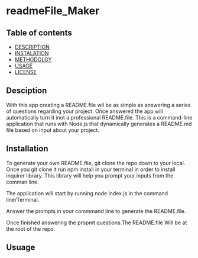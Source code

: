 # readmeFile_Maker
## Table of contents
  * [DESCRIPTION](#description)
  * [INSTALATION](#installation)
  * [METHODOLGY](#requirements)
  * [USAGE](#usage)
  * [LICENSE](#contact-me)

## Desciption
With this app creating a README.file wil be as simple as answering a series of questions regarding your project. Once answered the app will automatically turn it inot a professional README.file.
This is a command-line application that runs with Node.js that dynamically generates a README.md file based on input about your project.

## Installation 
To generate your own README.file, git clone the repo down to your local. 
Once you git clone it run npm install in your terminal in order to install inquirer library. This library will help you prompt your inputs from the comman line.

The application will start by running node index.js in the command line/Terminal.

Answer the prompts in your commmand line to generate the README.file.

Once finished answering the propmt questions.The README.file Will be at the root of the repo.

## Usuage



